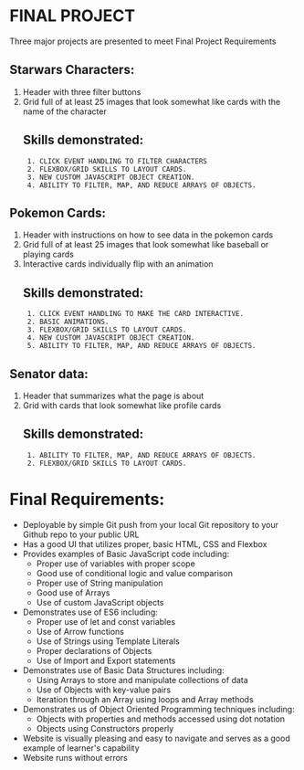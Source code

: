 # FINAL PROJECT
Three major projects are presented to meet Final Project Requirements

## Starwars Characters:
1. Header with three filter buttons
2. Grid full of at least 25 images that look somewhat like cards with the name of the character 
    ## Skills demonstrated:
        1. CLICK EVENT HANDLING TO FILTER CHARACTERS
        2. FLEXBOX/GRID SKILLS TO LAYOUT CARDS.
        3. NEW CUSTOM JAVASCRIPT OBJECT CREATION.
        4. ABILITY TO FILTER, MAP, AND REDUCE ARRAYS OF OBJECTS.

## Pokemon Cards:
1. Header with instructions on how to see data in the pokemon cards
2. Grid full of at least 25 images that look somewhat like baseball or playing cards 
3. Interactive cards individually flip with an animation
    ## Skills demonstrated:
        1. CLICK EVENT HANDLING TO MAKE THE CARD INTERACTIVE.
        2. BASIC ANIMATIONS.
        3. FLEXBOX/GRID SKILLS TO LAYOUT CARDS.
        4. NEW CUSTOM JAVASCRIPT OBJECT CREATION.
        5. ABILITY TO FILTER, MAP, AND REDUCE ARRAYS OF OBJECTS.
    
## Senator data:
1. Header that summarizes what the page is about
2. Grid with cards that look somewhat like profile cards 
    ## Skills demonstrated:
        1. ABILITY TO FILTER, MAP, AND REDUCE ARRAYS OF OBJECTS.
        2. FLEXBOX/GRID SKILLS TO LAYOUT CARDS.
<!-- ```javascript

``` -->

# Final Requirements:
- Deployable by simple Git push from your local Git repository to your Github repo to your public URL
- Has a good UI that utilizes proper, basic HTML, CSS and Flexbox
- Provides examples of Basic JavaScript code including:
  - Proper use of variables with proper scope
  - Good use of conditional logic and value comparison
  - Proper use of String manipulation
  - Good use of Arrays
  - Use of custom JavaScript objects
- Demonstrates use of ES6 including:
  - Proper use of let and const variables 
  - Use of Arrow functions
  - Use of Strings using Template Literals
  - Proper declarations of Objects
  - Use of Import and Export statements
- Demonstrates use of Basic Data Structures including:
  - Using Arrays to store and manipulate collections of data
  - Use of Objects with key-value pairs
  - Iteration through an Array using loops and Array methods
- Demonstrates us of Object Oriented Programming techniques including:
  - Objects with properties and methods accessed using dot notation
  - Objects using Constructors properly
- Website is visually pleasing and easy to navigate and serves as a good example of learner's capability
- Website runs without errors